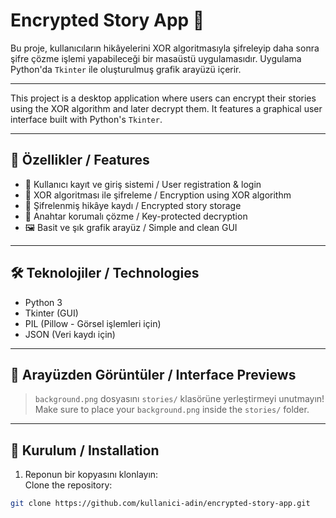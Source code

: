# Encrypted Story App 🔐

Bu proje, kullanıcıların hikâyelerini XOR algoritmasıyla şifreleyip daha sonra şifre çözme işlemi yapabileceği bir masaüstü uygulamasıdır. Uygulama Python'da `Tkinter` ile oluşturulmuş grafik arayüzü içerir.

---

This project is a desktop application where users can encrypt their stories using the XOR algorithm and later decrypt them. It features a graphical user interface built with Python's `Tkinter`.

---

## 🚀 Özellikler / Features

- 👤 Kullanıcı kayıt ve giriş sistemi / User registration & login
- 🔐 XOR algoritması ile şifreleme / Encryption using XOR algorithm
- 💾 Şifrelenmiş hikâye kaydı / Encrypted story storage
- 🔑 Anahtar korumalı çözme / Key-protected decryption
- 🖼 Basit ve şık grafik arayüz / Simple and clean GUI

---

## 🛠 Teknolojiler / Technologies

- Python 3
- Tkinter (GUI)
- PIL (Pillow - Görsel işlemleri için)
- JSON (Veri kaydı için)

---

## 📸 Arayüzden Görüntüler / Interface Previews

> `background.png` dosyasını `stories/` klasörüne yerleştirmeyi unutmayın!  
> Make sure to place your `background.png` inside the `stories/` folder.

---

## 💾 Kurulum / Installation

1. Reponun bir kopyasını klonlayın:  
   Clone the repository:

```bash
git clone https://github.com/kullanici-adin/encrypted-story-app.git
